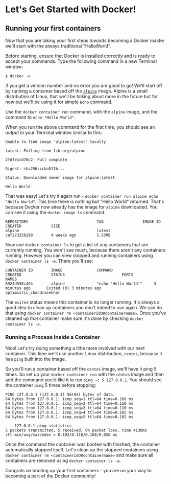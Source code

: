 # Let's Get Started with Docker!

## Running your first containers

Now that you are taking your first steps towards becoming a Docker master we'll start with the always traditional "HelloWorld".

Before starting, ensure that Docker is installed correctly and is ready to accept your commands. Type the following command in a new Terminal window:

```
$ docker -v
```

If you get a version number and no error you are good to go! We'll start off by running a container based off the [`alpine`][alpine] image.  Alpine is a small distribution of Linux, that we'll be talking about more in the future but for now but we'll be using it for simple `echo` command.

Use the `docker container run` command, with the `alpine` image, and the command to `echo "Hello World"`. 

When you run the above command for the first time, you should see an output in your Terminal window similar to this:

```ssh
Unable to find image 'alpine:latest' locally
 
latest: Pulling from library/alpine
 
2fdfe1cd78c2: Pull complete
 
Digest: sha256:ccba511b...
 
Status: Downloaded newer image for alpine:latest
 
Hello World
```

That was easy! Let's try it again run - `docker container run alpine echo "Hello World"`. This time there is nothing but "Hello World" returned. That's because Docker now already has the image for `alpine` downloaded. You can see it using the `docker image ls` command. 

```ssh
REPOSITORY                              TAG                 IMAGE ID            CREATED             SIZE
alpine                                  latest              caf27325b298        4 weeks ago         5.53MB
```
Now use `docker container ls` to get a list of any containers that are currently running. You won't see much, because there aren't any containers running. However you can view stopped and running containers using `docker container ls -a`. There you'll see:

```ssh
CONTAINER ID        IMAGE               COMMAND                  CREATED             STATUS                         PORTS                NAMES
8924d558c494        alpine              "echo 'Hello World'"     3 minutes ago       Exited (0) 3 minutes ago              optimistic_chandrasekhar
```

The `exited` status means this container is no longer running. It's always a good idea to clean up containers you don't intend to use again. We can do that using `docker container rm <containeridORcontainername>`. Once you've cleaned up that container make sure it's done by checking `docker container ls -a`.

### Running a Process Inside a Container
Nice! Let's try doing something a little more involved with our next container. This time we'll use another Linux distribution,  `centos`, because it has `ping` built into the image.

So you'll run a container based off the `centos` image, we'll have it ping 5 times. So set up your `docker container run` with the `centos` image and then add the command you'd like it to run `ping -c 5 127.0.0.1`. You should see the container `ping` 5 times before stopping:

```ssh
PING 127.0.0.1 (127.0.0.1) 56(84) bytes of data.
64 bytes from 127.0.0.1: icmp_seq=1 ttl=64 time=0.168 ms
64 bytes from 127.0.0.1: icmp_seq=2 ttl=64 time=0.110 ms
64 bytes from 127.0.0.1: icmp_seq=3 ttl=64 time=0.110 ms
64 bytes from 127.0.0.1: icmp_seq=4 ttl=64 time=0.102 ms
64 bytes from 127.0.0.1: icmp_seq=5 ttl=64 time=0.102 ms

--- 127.0.0.1 ping statistics ---
5 packets transmitted, 5 received, 0% packet loss, time 4130ms
rtt min/avg/max/mdev = 0.102/0.118/0.168/0.026 ms
```

Once the command the container was booted with finished, the container automatically stopped itself. Let's clean up the stopped containers using `docker container rm <containeridORcontainername>` and make sure all containers are removed using `docker container ls -a`.

Congrats on booting up your first containers - you are on your way to becoming a part of the Docker community!

[alpine]: https://en.wikipedia.org/wiki/Alpine_Linux
[centos]: https://en.wikipedia.org/wiki/CentOS
